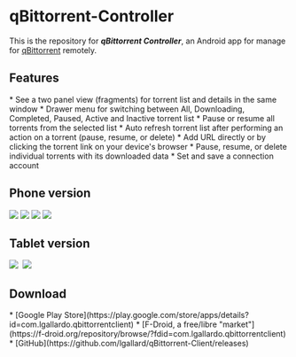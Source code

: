 qBittorrent-Controller
==================

This is the repository for **_qBittorrent Controller_**, an Android app for manage for [qBittorrent](http://www.qbittorrent.org/) remotely.

<h2 id="features">Features</h2>
* See a two panel view (fragments) for torrent list and details in the same window
* Drawer menu for switching between All, Downloading, Completed, Paused, Active and Inactive torrent list
* Pause or resume all torrents from the selected list
* Auto refresh torrent list after performing an action on a torrent (pause, resume, or delete) 
* Add URL directly or by clicking the torrent link on your device's browser
* Pause, resume, or delete individual torrents with its downloaded data
* Set and save a connection account

<h2>Phone version</h2>
<img src="https://github.com/lgallard/lgallard.github.io/blob/master/images/qbc-phone-list.png">&nbsp;<img src="https://github.com/lgallard/lgallard.github.io/blob/master/images/qbc-phone-torrentdetails.png">&nbsp;<img src="https://github.com/lgallard/lgallard.github.io/blob/master/images/qbc-phone-list-dark.png">&nbsp;<img src="https://github.com/lgallard/lgallard.github.io/blob/master/images/qbc-phone-list-detail-dark.png">
<h2>Tablet version</h2>
<img src="https://github.com/lgallard/lgallard.github.io/blob/master/images/qbc-tablet-list.png?raw=true"/>&nbsp;
<img src="https://github.com/lgallard/lgallard.github.io/blob/master/images/qbc-tablet-list-dark_o.png?raw=true">&nbsp;

<h2 id="download">Download</h2>
* [Google Play Store](https://play.google.com/store/apps/details?id=com.lgallardo.qbittorrentclient)
* [F-Droid, a free/libre "market"](https://f-droid.org/repository/browse/?fdid=com.lgallardo.qbittorrentclient)
* [GitHub](https://github.com/lgallard/qBittorrent-Client/releases)
